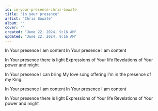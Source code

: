 ```yaml
---
id: in-your-presence-chris-bowate
title: "in your presence"
artist: "Chris Bowate"
album: ""
cover: ""
created: "June 22, 2024, 9:16 AM"
updated: "June 22, 2024, 9:16 AM"
---
```


In Your presence I am content
In Your presence I am content

In Your presence there is light
Expressions of Your life
Revelations of Your power and might

In Your presence I can bring
My love song offering
I'm in the presence of my King

In Your presence I am content
In Your presence I am content

In Your presence there is light
Expressions of Your life
Revelations of Your power and might